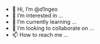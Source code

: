 - 👋 Hi, I’m @d1ngeo
- 👀 I’m interested in ...
- 🌱 I’m currently learning ...
- 💞️ I’m looking to collaborate on ...
- 📫 How to reach me ...

<!---
d1ngeo/d1ngeo is a ✨ special ✨ repository because its `README.md` (this file) appears on your GitHub profile.
You can click the Preview link to take a look at your changes.
--->
